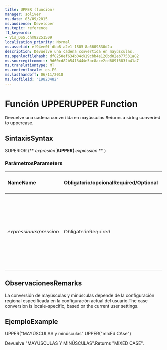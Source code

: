 ```yaml
---
title: UPPER (función)
manager: soliver
ms.date: 03/09/2015
ms.audience: Developer
ms.topic: reference
f1_keywords:
- Vis_DSS.chm82251509
localization_priority: Normal
ms.assetid: ef94ee0f-dbb8-a2e1-1805-8a6609830d2a
description: Devuelve una cadena convertida en mayúsculas.
ms.openlocfilehash: df8250ef634b04cb19cbb4e120bd02eb77531a82
ms.sourcegitcommit: 9d60cd82b5413446e5bc8ace2cd689f683fb41a7
ms.translationtype: MT
ms.contentlocale: es-ES
ms.lasthandoff: 06/11/2018
ms.locfileid: "19823482"
---
```

# <a name="upper-function"></a><span data-ttu-id="f8550-103">Función UPPER</span><span class="sxs-lookup"><span data-stu-id="f8550-103">UPPER Function</span></span>

<span data-ttu-id="f8550-104">Devuelve una cadena convertida en mayúsculas.</span><span class="sxs-lookup"><span data-stu-id="f8550-104">Returns a string converted to uppercase.</span></span>
  
## <a name="syntax"></a><span data-ttu-id="f8550-105">Sintaxis</span><span class="sxs-lookup"><span data-stu-id="f8550-105">Syntax</span></span>

<span data-ttu-id="f8550-106">SUPERIOR (** *expresión* **)</span><span class="sxs-lookup"><span data-stu-id="f8550-106">UPPER(** *expression* ** )</span></span> 
  
### <a name="parameters"></a><span data-ttu-id="f8550-107">Parámetros</span><span class="sxs-lookup"><span data-stu-id="f8550-107">Parameters</span></span>

|<span data-ttu-id="f8550-108">**Name**</span><span class="sxs-lookup"><span data-stu-id="f8550-108">**Name**</span></span>|<span data-ttu-id="f8550-109">**Obligatorio/opcional**</span><span class="sxs-lookup"><span data-stu-id="f8550-109">**Required/Optional**</span></span>|<span data-ttu-id="f8550-110">**Tipo de datos**</span><span class="sxs-lookup"><span data-stu-id="f8550-110">**Data Type**</span></span>|<span data-ttu-id="f8550-111">**Descripción**</span><span class="sxs-lookup"><span data-stu-id="f8550-111">**Description**</span></span>|
|:-----|:-----|:-----|:-----|
| <span data-ttu-id="f8550-112">_expression_</span><span class="sxs-lookup"><span data-stu-id="f8550-112">_expression_</span></span> <br/> |<span data-ttu-id="f8550-113">Obligatorio</span><span class="sxs-lookup"><span data-stu-id="f8550-113">Required</span></span>  <br/> |<span data-ttu-id="f8550-114">**Varies**</span><span class="sxs-lookup"><span data-stu-id="f8550-114">**Varies**</span></span> <br/> | <span data-ttu-id="f8550-115">Una cadena, referencia de celda o expresión; el resultado se convierte en una cadena cuyos caracteres se convierten en mayúsculas.</span><span class="sxs-lookup"><span data-stu-id="f8550-115">A string, a cell reference, or an expression; the result is converted to a string, which is then converted to uppercase.</span></span>  <br/> |
   
## <a name="remarks"></a><span data-ttu-id="f8550-116">Observaciones</span><span class="sxs-lookup"><span data-stu-id="f8550-116">Remarks</span></span>

<span data-ttu-id="f8550-117">La conversión de mayúsculas y minúsculas depende de la configuración regional especificada en la configuración actual del usuario.</span><span class="sxs-lookup"><span data-stu-id="f8550-117">The case conversion is locale-specific, based on the current user settings.</span></span> 
  
## <a name="example"></a><span data-ttu-id="f8550-118">Ejemplo</span><span class="sxs-lookup"><span data-stu-id="f8550-118">Example</span></span>

<span data-ttu-id="f8550-119">UPPER("MAYÚSCULAS y minúsculas")</span><span class="sxs-lookup"><span data-stu-id="f8550-119">UPPER("mIxEd CAse")</span></span> 
  
<span data-ttu-id="f8550-120">Devuelve "MAYÚSCULAS Y MINÚSCULAS".</span><span class="sxs-lookup"><span data-stu-id="f8550-120">Returns "MIXED CASE".</span></span> 
  


